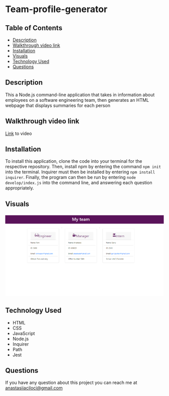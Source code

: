# Team-profile-generator

## Table of Contents

- [Description](#description)
- [Walkthrough video link](https://drive.google.com/file/d/1o17MuR_BHBZk7bEzI678HboHzf995Apf/view?usp=sharing)
- [Installation](#installation)
- [Visuals](#visuals)
- [Technology Used](#technology-used)
- [Questions](#questions)

## Description

This a Node.js command-line application that takes in information about employees on a software engineering team, then generates an HTML webpage that displays summaries for each person

## Walkthrough video link

[Link](https://drive.google.com/file/d/1o17MuR_BHBZk7bEzI678HboHzf995Apf/view?usp=sharing) to video

## Installation

To install this application, clone the code into your terminal for the respective repository. Then, install npm by entering the command `npm init` into the terminal. Inquirer must then be installed by entering `npm install inquirer`. Finally, the program can then be run by entering `node develop/index.js` into the command line, and answering each question appropriately.

## Visuals

![screenshot of Generated team ](./src/2022-03-23_21-00-40.png)

## Technology Used

- HTML
- CSS
- JavaScript
- Node.js
- Inquirer
- Path
- Jest

## Questions

If you have any question about this project you can reach me at anastasiiaciloci@gmail.com

